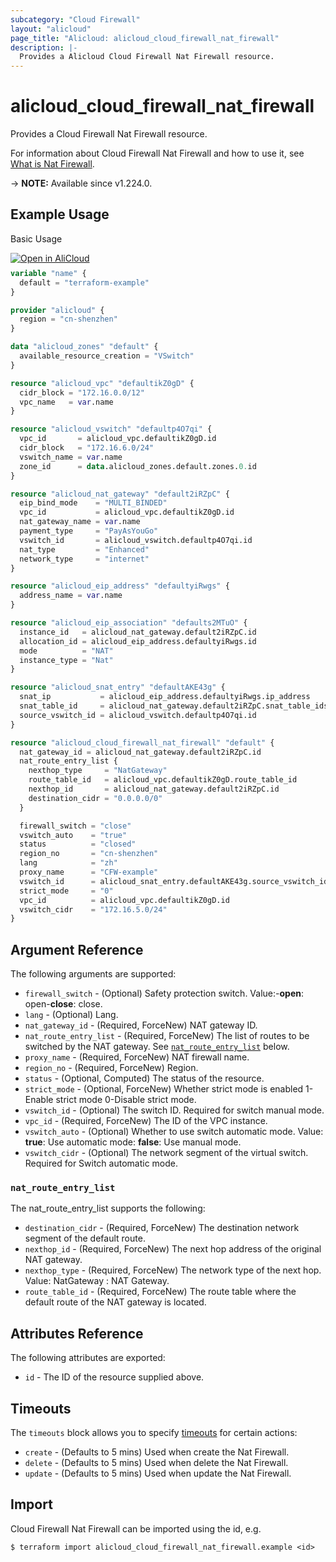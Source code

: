 ```yaml
---
subcategory: "Cloud Firewall"
layout: "alicloud"
page_title: "Alicloud: alicloud_cloud_firewall_nat_firewall"
description: |-
  Provides a Alicloud Cloud Firewall Nat Firewall resource.
---
```


# alicloud_cloud_firewall_nat_firewall

Provides a Cloud Firewall Nat Firewall resource. 

For information about Cloud Firewall Nat Firewall and how to use it, see [What is Nat Firewall](https://www.alibabacloud.com/help/zh/cloud-firewall/developer-reference/api-cloudfw-2017-12-07-createsecurityproxy).

-> **NOTE:** Available since v1.224.0.

## Example Usage

Basic Usage

<div style="display: block;margin-bottom: 40px;"><div class="oics-button" style="float: right;position: absolute;margin-bottom: 10px;">
  <a href="https://api.aliyun.com/terraform?resource=alicloud_cloud_firewall_nat_firewall&exampleId=19d83e5d-c8c8-684a-59b0-b0b5f4d5458dab48e0cc&activeTab=example&spm=docs.r.cloud_firewall_nat_firewall.0.19d83e5dc8&intl_lang=EN_US" target="_blank">
    <img alt="Open in AliCloud" src="https://img.alicdn.com/imgextra/i1/O1CN01hjjqXv1uYUlY56FyX_!!6000000006049-55-tps-254-36.svg" style="max-height: 44px; max-width: 100%;">
  </a>
</div></div>

```terraform
variable "name" {
  default = "terraform-example"
}

provider "alicloud" {
  region = "cn-shenzhen"
}

data "alicloud_zones" "default" {
  available_resource_creation = "VSwitch"
}

resource "alicloud_vpc" "defaultikZ0gD" {
  cidr_block = "172.16.0.0/12"
  vpc_name   = var.name
}

resource "alicloud_vswitch" "defaultp4O7qi" {
  vpc_id       = alicloud_vpc.defaultikZ0gD.id
  cidr_block   = "172.16.6.0/24"
  vswitch_name = var.name
  zone_id      = data.alicloud_zones.default.zones.0.id
}

resource "alicloud_nat_gateway" "default2iRZpC" {
  eip_bind_mode    = "MULTI_BINDED"
  vpc_id           = alicloud_vpc.defaultikZ0gD.id
  nat_gateway_name = var.name
  payment_type     = "PayAsYouGo"
  vswitch_id       = alicloud_vswitch.defaultp4O7qi.id
  nat_type         = "Enhanced"
  network_type     = "internet"
}

resource "alicloud_eip_address" "defaultyiRwgs" {
  address_name = var.name
}

resource "alicloud_eip_association" "defaults2MTuO" {
  instance_id   = alicloud_nat_gateway.default2iRZpC.id
  allocation_id = alicloud_eip_address.defaultyiRwgs.id
  mode          = "NAT"
  instance_type = "Nat"
}

resource "alicloud_snat_entry" "defaultAKE43g" {
  snat_ip           = alicloud_eip_address.defaultyiRwgs.ip_address
  snat_table_id     = alicloud_nat_gateway.default2iRZpC.snat_table_ids
  source_vswitch_id = alicloud_vswitch.defaultp4O7qi.id
}

resource "alicloud_cloud_firewall_nat_firewall" "default" {
  nat_gateway_id = alicloud_nat_gateway.default2iRZpC.id
  nat_route_entry_list {
    nexthop_type     = "NatGateway"
    route_table_id   = alicloud_vpc.defaultikZ0gD.route_table_id
    nexthop_id       = alicloud_nat_gateway.default2iRZpC.id
    destination_cidr = "0.0.0.0/0"
  }

  firewall_switch = "close"
  vswitch_auto    = "true"
  status          = "closed"
  region_no       = "cn-shenzhen"
  lang            = "zh"
  proxy_name      = "CFW-example"
  vswitch_id      = alicloud_snat_entry.defaultAKE43g.source_vswitch_id
  strict_mode     = "0"
  vpc_id          = alicloud_vpc.defaultikZ0gD.id
  vswitch_cidr    = "172.16.5.0/24"
}
```

## Argument Reference

The following arguments are supported:
* `firewall_switch` - (Optional) Safety protection switch. Value:-**open**: open-**close**: close.
* `lang` - (Optional) Lang.
* `nat_gateway_id` - (Required, ForceNew) NAT gateway ID.
* `nat_route_entry_list` - (Required, ForceNew) The list of routes to be switched by the NAT gateway. See [`nat_route_entry_list`](#nat_route_entry_list) below.
* `proxy_name` - (Required, ForceNew) NAT firewall name.
* `region_no` - (Required, ForceNew) Region.
* `status` - (Optional, Computed) The status of the resource.
* `strict_mode` - (Optional, ForceNew) Whether strict mode is enabled 1-Enable strict mode 0-Disable strict mode.
* `vswitch_id` - (Optional) The switch ID. Required for switch manual mode.
* `vpc_id` - (Required, ForceNew) The ID of the VPC instance.
* `vswitch_auto` - (Optional) Whether to use switch automatic mode. Value: **true**: Use automatic mode: **false**: Use manual mode.
* `vswitch_cidr` - (Optional) The network segment of the virtual switch. Required for Switch automatic mode.

### `nat_route_entry_list`

The nat_route_entry_list supports the following:
* `destination_cidr` - (Required, ForceNew) The destination network segment of the default route.
* `nexthop_id` - (Required, ForceNew) The next hop address of the original NAT gateway.
* `nexthop_type` - (Required, ForceNew) The network type of the next hop. Value: NatGateway : NAT Gateway.
* `route_table_id` - (Required, ForceNew) The route table where the default route of the NAT gateway is located.

## Attributes Reference

The following attributes are exported:
* `id` - The ID of the resource supplied above.

## Timeouts

The `timeouts` block allows you to specify [timeouts](https://www.terraform.io/docs/configuration-0-11/resources.html#timeouts) for certain actions:
* `create` - (Defaults to 5 mins) Used when create the Nat Firewall.
* `delete` - (Defaults to 5 mins) Used when delete the Nat Firewall.
* `update` - (Defaults to 5 mins) Used when update the Nat Firewall.

## Import

Cloud Firewall Nat Firewall can be imported using the id, e.g.

```shell
$ terraform import alicloud_cloud_firewall_nat_firewall.example <id>
```